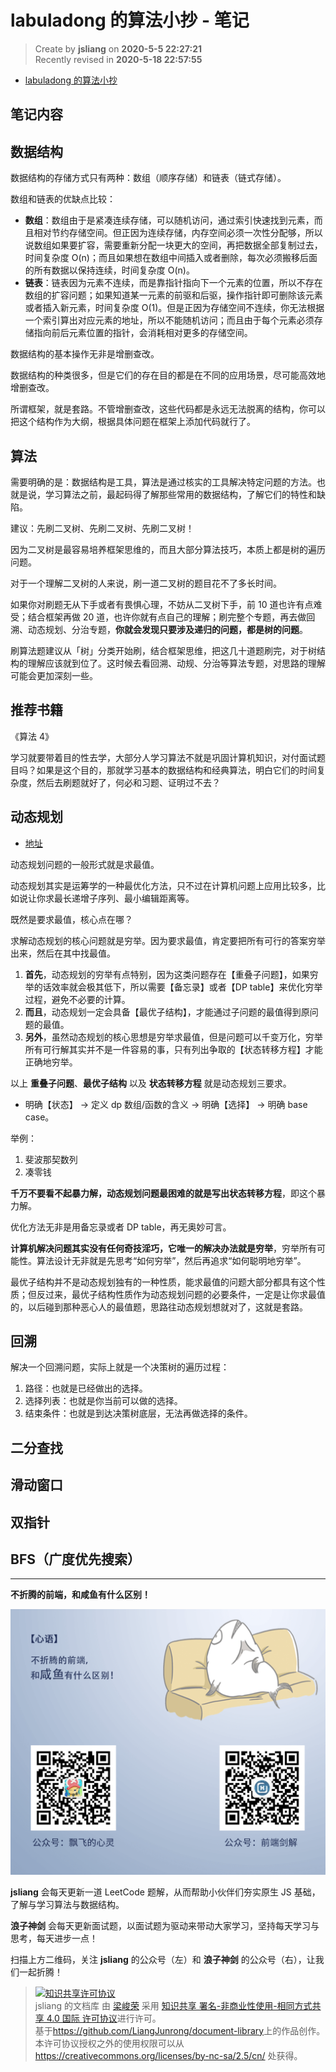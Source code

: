 labuladong 的算法小抄 - 笔记
===

> Create by **jsliang** on **2020-5-5 22:27:21**  
> Recently revised in **2020-5-18 22:57:55**

* [labuladong 的算法小抄](https://labuladong.gitbook.io/algo/)

## 笔记内容

## 数据结构

数据结构的存储方式只有两种：数组（顺序存储）和链表（链式存储）。

数组和链表的优缺点比较：

* **数组**：数组由于是紧凑连续存储，可以随机访问，通过索引快速找到元素，而且相对节约存储空间。但正因为连续存储，内存空间必须一次性分配够，所以说数组如果要扩容，需要重新分配一块更大的空间，再把数据全部复制过去，时间复杂度 O(n)；而且如果想在数组中间插入或者删除，每次必须搬移后面的所有数据以保持连续，时间复杂度 O(n)。
* **链表**：链表因为元素不连续，而是靠指针指向下一个元素的位置，所以不存在数组的扩容问题；如果知道某一元素的前驱和后驱，操作指针即可删除该元素或者插入新元素，时间复杂度 O(1)。但是正因为存储空间不连续，你无法根据一个索引算出对应元素的地址，所以不能随机访问；而且由于每个元素必须存储指向前后元素位置的指针，会消耗相对更多的存储空间。

数据结构的基本操作无非是增删查改。

数据结构的种类很多，但是它们的存在目的都是在不同的应用场景，尽可能高效地增删查改。

所谓框架，就是套路。不管增删查改，这些代码都是永远无法脱离的结构，你可以把这个结构作为大纲，根据具体问题在框架上添加代码就行了。

## 算法

需要明确的是：数据结构是工具，算法是通过核实的工具解决特定问题的方法。也就是说，学习算法之前，最起码得了解那些常用的数据结构，了解它们的特性和缺陷。

建议：先刷二叉树、先刷二叉树、先刷二叉树！

因为二叉树是最容易培养框架思维的，而且大部分算法技巧，本质上都是树的遍历问题。

对于一个理解二叉树的人来说，刷一道二叉树的题目花不了多长时间。

如果你对刷题无从下手或者有畏惧心理，不妨从二叉树下手，前 10 道也许有点难受；结合框架再做 20 道，也许你就有点自己的理解；刷完整个专题，再去做回溯、动态规划、分治专题，**你就会发现只要涉及递归的问题，都是树的问题**。

刷算法题建议从「树」分类开始刷，结合框架思维，把这几十道题刷完，对于树结构的理解应该就到位了。这时候去看回溯、动规、分治等算法专题，对思路的理解可能会更加深刻一些。

## 推荐书籍

《算法 4》

学习就要带着目的性去学，大部分人学习算法不就是巩固计算机知识，对付面试题目吗？如果是这个目的，那就学习基本的数据结构和经典算法，明白它们的时间复杂度，然后去刷题就好了，何必和习题、证明过不去？

## 动态规划

* [地址](https://labuladong.gitbook.io/algo/di-ling-zhang-bi-du-xi-lie/dong-tai-gui-hua-xiang-jie-jin-jie)

动态规划问题的一般形式就是求最值。

动态规划其实是运筹学的一种最优化方法，只不过在计算机问题上应用比较多，比如说让你求最长递增子序列、最小编辑距离等。

既然是要求最值，核心点在哪？

求解动态规划的核心问题就是穷举。因为要求最值，肯定要把所有可行的答案穷举出来，然后在其中找最值。

1. **首先**，动态规划的穷举有点特别，因为这类问题存在【重叠子问题】，如果穷举的话效率就会极其低下，所以需要【备忘录】或者【DP table】来优化穷举过程，避免不必要的计算。
2. **而且**，动态规划一定会具备【最优子结构】，才能通过子问题的最值得到原问题的最值。
3. **另外**，虽然动态规划的核心思想是穷举求最值，但是问题可以千变万化，穷举所有可行解其实并不是一件容易的事，只有列出争取的【状态转移方程】才能正确地穷举。

以上 **重叠子问题**、**最优子结构** 以及 **状态转移方程** 就是动态规划三要求。

* 明确【状态】 -> 定义 dp 数组/函数的含义 -> 明确【选择】 -> 明确 base case。

举例：

1. 斐波那契数列
2. 凑零钱

**千万不要看不起暴力解，动态规划问题最困难的就是写出状态转移方程**，即这个暴力解。

优化方法无非是用备忘录或者 DP table，再无奥妙可言。

**计算机解决问题其实没有任何奇技淫巧，它唯一的解决办法就是穷举**，穷举所有可能性。算法设计无非就是先思考“如何穷举”，然后再追求“如何聪明地穷举”。

最优子结构并不是动态规划独有的一种性质，能求最值的问题大部分都具有这个性质；但反过来，最优子结构性质作为动态规划问题的必要条件，一定是让你求最值的，以后碰到那种恶心人的最值题，思路往动态规划想就对了，这就是套路。

## 回溯

解决一个回溯问题，实际上就是一个决策树的遍历过程：

1. 路径：也就是已经做出的选择。
2. 选择列表：也就是你当前可以做的选择。
3. 结束条件：也就是到达决策树底层，无法再做选择的条件。

## 二分查找

## 滑动窗口

## 双指针

## BFS（广度优先搜索）

---

**不折腾的前端，和咸鱼有什么区别！**

![图](../../../public-repertory/img/z-index-small.png)

**jsliang** 会每天更新一道 LeetCode 题解，从而帮助小伙伴们夯实原生 JS 基础，了解与学习算法与数据结构。

**浪子神剑** 会每天更新面试题，以面试题为驱动来带动大家学习，坚持每天学习与思考，每天进步一点！

扫描上方二维码，关注 **jsliang** 的公众号（左）和 **浪子神剑** 的公众号（右），让我们一起折腾！

> <a rel="license" href="http://creativecommons.org/licenses/by-nc-sa/4.0/"><img alt="知识共享许可协议" style="border-width:0" src="https://i.creativecommons.org/l/by-nc-sa/4.0/88x31.png" /></a><br /><span xmlns:dct="http://purl.org/dc/terms/" property="dct:title">jsliang 的文档库</span> 由 <a xmlns:cc="http://creativecommons.org/ns#" href="https://github.com/LiangJunrong/document-library" property="cc:attributionName" rel="cc:attributionURL">梁峻荣</a> 采用 <a rel="license" href="http://creativecommons.org/licenses/by-nc-sa/4.0/">知识共享 署名-非商业性使用-相同方式共享 4.0 国际 许可协议</a>进行许可。<br />基于<a xmlns:dct="http://purl.org/dc/terms/" href="https://github.com/LiangJunrong/document-library" rel="dct:source">https://github.com/LiangJunrong/document-library</a>上的作品创作。<br />本许可协议授权之外的使用权限可以从 <a xmlns:cc="http://creativecommons.org/ns#" href="https://creativecommons.org/licenses/by-nc-sa/2.5/cn/" rel="cc:morePermissions">https://creativecommons.org/licenses/by-nc-sa/2.5/cn/</a> 处获得。
